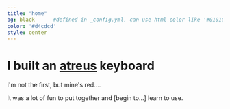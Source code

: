 ```yaml
---
title: "home"
bg: black      #defined in _config.yml, can use html color like '#010101'
color: '#d4cdcd'
style: center
---
```


# I built an [atreus][atreus] keyboard

I'm not the first, but mine's red&hellip;.

It was a lot of fun to put together and [begin to&hellip;] learn to use.

[atreus]: https://atreus.technomancy.us/
